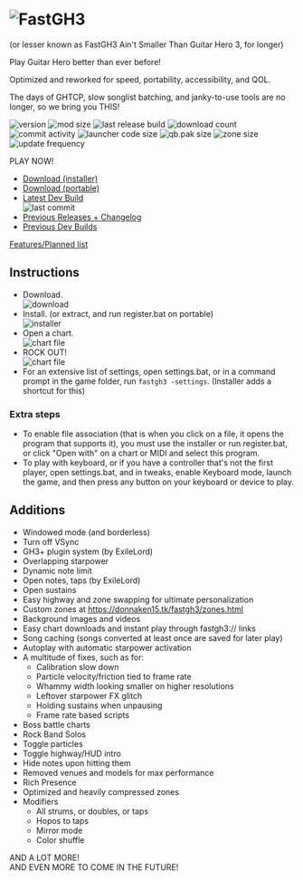 
# ![FastGH3](https://donnaken15.tk/fastgh3/assets/logo.svg)
(or lesser known as FastGH3 Ain't Smaller Than Guitar Hero 3, for longer)

Play Guitar Hero better than ever before!

Optimized and reworked for speed, portability, accessibility, and QOL.

The days of GHTCP, slow songlist batching, and janky-to-use tools are no longer, so we bring you THIS!

![version](https://img.shields.io/github/v/release/donnaken15/FastGH3)
![mod size](https://img.shields.io/endpoint?url=https%3A%2F%2Fdonnaken15.tk%2Ffastgh3%2F__final_size.php)
![last release build](https://img.shields.io/github/release-date/donnaken15/FastGH3?label=last%20release%20build)
![download count](https://img.shields.io/github/downloads/donnaken15/FastGH3/total)
<br>![commit activity](https://img.shields.io/github/commit-activity/m/donnaken15/FastGH3)
![launcher code size](https://img.shields.io/github/size/donnaken15/FastGH3/SOURCE/FastGH3/Program.cs?label=launcher%20code%20size)
![qb.pak size](https://img.shields.io/github/size/donnaken15/FastGH3/DATA/PAK/qb.pab.xen?label=qb.pak)
![zone size](https://img.shields.io/github/size/donnaken15/FastGH3/DATA/ZONES/global.pab.xen?label=global.pak)
<br>![update frequency](https://img.shields.io/badge/update%20frequency-2/year-blue)

PLAY NOW!
* [Download (installer)](https://github.com/donnaken15/FastGH3/releases/latest/download/FastGH3_1.0.exe)
* [Download (portable)](https://github.com/donnaken15/FastGH3/releases/latest/download/FastGH3_1.0.zip)
* [Latest Dev Build](https://github.com/donnaken15/FastGH3/archive/refs/heads/main.zip)
<br>![last commit](https://img.shields.io/github/last-commit/donnaken15/FastGH3)
* [Previous Releases + Changelog](https://donnaken15.tk/fastgh3/dev.html)
* [Previous Dev Builds](https://donnaken15.tk/fastgh3/unstab.html)

[Features/Planned list](https://github.com/users/donnaken15/projects/3)

## Instructions

* Download.
<br>![download](https://i.ibb.co/xzfZ4wb/image.png)
* Install. (or extract, and run register.bat on portable)
<br>![installer](https://i.ibb.co/0hW8jVT/image.png)
* Open a chart.
<br>![chart file](https://i.ibb.co/DPJq9tN/image.png)
* ROCK OUT!
<br>![chart file](https://i.ibb.co/W6ZL1Wc/s1.jpg)
* For an extensive list of settings, open settings.bat, or in a command prompt in the game folder, run `fastgh3 -settings`.
(Installer adds a shortcut for this)

### Extra steps
* To enable file association (that is when you click on a file, it opens the program that supports it),
you must use the installer or run register.bat, or click "Open with" on a chart or MIDI and select this program.
* To play with keyboard, or if you have a controller that's not the first player,
open settings.bat, and in tweaks, enable Keyboard mode, launch the game,
and then press any button on your keyboard or device to play.

## Additions

* Windowed mode (and borderless)
* Turn off VSync
* GH3+ plugin system (by ExileLord)
* Overlapping starpower
* Dynamic note limit
* Open notes, taps (by ExileLord)
* Open sustains
* Easy highway and zone swapping for ultimate personalization
* Custom zones at https://donnaken15.tk/fastgh3/zones.html
* Background images and videos
* Easy chart downloads and instant play through fastgh3:// links
* Song caching (songs converted at least once are saved for later play)
* Autoplay with automatic starpower activation
* A multitude of fixes, such as for:
  * Calibration slow down
  * Particle velocity/friction tied to frame rate
  * Whammy width looking smaller on higher resolutions
  * Leftover starpower FX glitch
  * Holding sustains when unpausing
  * Frame rate based scripts
* Boss battle charts
* Rock Band Solos
* Toggle particles
* Toggle highway/HUD intro
* Hide notes upon hitting them
* Removed venues and models for max performance
* Rich Presence
* Optimized and heavily compressed zones
* Modifiers
  * All strums, or doubles, or taps
  * Hopos to taps
  * Mirror mode
  * Color shuffle

AND A LOT MORE!
<br>AND EVEN MORE TO COME IN THE FUTURE!



